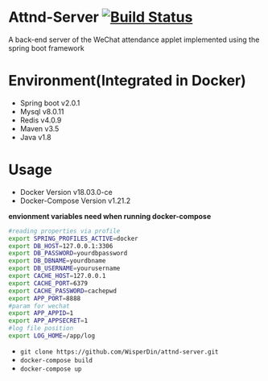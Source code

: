 # Attnd-Server [![Build Status](https://travis-ci.org/WisperDin/attnd-server.svg?branch=master)](https://travis-ci.org/WisperDin/attnd-server)
A back-end server of the WeChat attendance applet implemented using the spring boot framework

# Environment(Integrated in Docker)
- Spring boot v2.0.1
- Mysql v8.0.11
- Redis v4.0.9
- Maven v3.5
- Java v1.8

# Usage

- Docker Version v18.03.0-ce
- Docker-Compose Version v1.21.2

**envionment variables need when running docker-compose**
```sh
#reading properties via profile
export SPRING_PROFILES_ACTIVE=docker 
export DB_HOST=127.0.0.1:3306
export DB_PASSWORD=yourdbpassword
export DB_DBNAME=yourdbname
export DB_USERNAME=yourusername
export CACHE_HOST=127.0.0.1
export CACHE_PORT=6379
export CACHE_PASSWORD=cachepwd
export APP_PORT=8888
#param for wechat 
export APP_APPID=1
export APP_APPSECRET=1
#log file position
export LOG_HOME=/app/log
```

- `git clone https://github.com/WisperDin/attnd-server.git`
- `docker-compose build`
- `docker-compose up`
